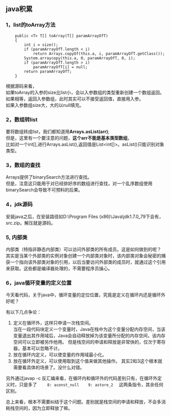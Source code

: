 ## java积累

### 1，list的toArray方法
        public <T> T[] toArray(T[] paramArrayOfT)
        {
            int i = size();
            if (paramArrayOfT.length < i)
                return Arrays.copyOf(this.a, i, paramArrayOfT.getClass());
            System.arraycopy(this.a, 0, paramArrayOfT, 0, i);
            if (paramArrayOfT.length > i)
                paramArrayOfT[i] = null;
            return paramArrayOfT;
        }
根据源码来看，  
如果toArray的入参的size比list小，会以入参数组的类型重新创建一个数组返回。  
如果相等，返回入参数组，此时其实可以不接受返回值，直接用入参。  
如果入参数组size大，大的以null填充。

### 2，数组转list
要将数组转成list，我们都知道用**Arrays.asList(arr)**;  
但是，这里有一个要注意的问题，**这个arr不能是基本类型数组**，  
比如对一个int[],进行Arrays.asList(),返回值是List<int[]>。asList()只能识别对象类型。

### 3，数组的查找
Arrays提供了binarySearch方法进行查找。  
但是，注意这只能用于对已经排好序的数组进行查找，对一个乱序数组使用binarySearch会导致不可预料的后果。

### 4，jdk源码
安装java之后，在安装路径如D:\Program Files (x86)\Java\jdk1.7.0_79下会有，src.zip。解压就是源码。

### 5, 内部类
内部类（特指非静态内部类）可以访问外部类的所有成员。这是如何做到的呢？  
其实是当某个外部类的实例对象创建一个内部类对象时，该内部类对象会秘密的捕获一个指向该外部类对象的引用，以后当要访问外部类的成员时，就通过这个引用来获取。这些都是编译器处理的，不需要程序员操心。

### 6，java循环变量的定义位置
今天看代码，关于java中，循环变量的定位位置，究竟是定义在循环内还是循环外好呢？

有以下几点争论：  
1. 定义在循环外，这样只申请一次栈空间。  
当在一段代码块定义一个变量时，Java在栈中为这个变量分配内存空间，当该变量退出其作用域后，Java会自动释放掉为该变量所分配的内存空间，该内存空间可以立即被另作他用。
但是栈空间的申请和释放是非常快的，仅次于寄存器，基本可以忽略不计。  
2. 放在循环内定义，可以使变量的作用域最小化。  
3. 放在循环外定义，可以使用取到这个值来做其他操作。
其实2和3这个根本就需要看具体的场景了。没什么对错。

另外通过javap -c 反汇编来看，在循环内和循环外的代码差别只有，在循环外定义时，只是多了  ```     8: aconst_null   
       9: astore_2   ```
这两条指令，其余任何区别。

总上来看，根本不需要纠结于这个问题。差别就是栈空间的申请和释放，不会多消耗栈空间的，因为立即释放了嘛。
